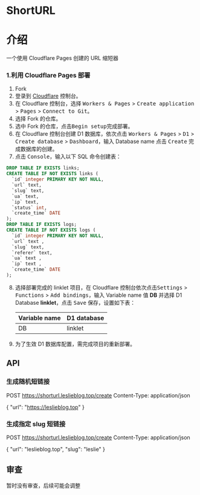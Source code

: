 # ShortURL

# 介绍

一个使用 Cloudflare Pages 创建的 URL 缩短器

### 1.利用 Cloudflare Pages 部署

1. Fork
2. 登录到 [Cloudflare](https://dash.cloudflare.com) 控制台。
3. 在 Cloudflare 控制台，选择 <kbd>Workers & Pages</kbd> > <kbd>Create application</kbd> > <kbd>Pages</kbd> > <kbd>Connect to Git</kbd>。
4. 选择 Fork 的仓库。
5. 选中 Fork 的仓库，点击<kbd>Begin setup</kbd>完成部署。
6. 在 Cloudflare 控制台创建 D1 数据库，依次点击 <kbd>Workers & Pages</kbd> > <kbd>D1</kbd> > <kbd>Create database</kbd> > <kbd>Dashboard</kbd>，输入 Database name 点击 <kbd>Create</kbd> 完成数据库的创建。
7. 点击 <kbd>Console</kbd>，输入以下 SQL 命令创建表：

```sql
DROP TABLE IF EXISTS links;
CREATE TABLE IF NOT EXISTS links (
  `id` integer PRIMARY KEY NOT NULL,
  `url` text,
  `slug` text,
  `ua` text,
  `ip` text,
  `status` int,
  `create_time` DATE
);
DROP TABLE IF EXISTS logs;
CREATE TABLE IF NOT EXISTS logs (
  `id` integer PRIMARY KEY NOT NULL,
  `url` text ,
  `slug` text,
  `referer` text,
  `ua` text ,
  `ip` text ,
  `create_time` DATE
);
```

8. 选择部署完成的 linklet 项目，在 Cloudflare 控制台依次点击<kbd>Settings</kbd> > <kbd>Functions</kbd> > <kbd>Add bindings</kbd>，输入 Variable name 值 **DB** 并选择 D1 Database **linklet**，点击 <kbd>Save</kbd> 保存，设置如下表：

    | Variable name | D1 database |
    | :------------ | :---------- |
    | DB            | linklet     |

9. 为了生效 D1 数据库配置，需完成项目的重新部署。

## API

### 生成随机短链接
POST https://shorturl.leslieblog.top/create
Content-Type: application/json

{
  "url": "https://leslieblog.top"
}

### 生成指定 slug 短链接
POST https://shorturl.leslieblog.top/create
Content-Type: application/json

{
  "url": "leslieblog.top",
  "slug": "leslie"
}

## 审查

暂时没有审查，后续可能会调整
